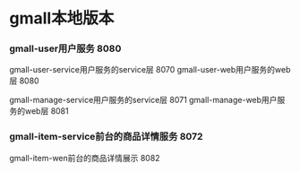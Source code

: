 # gmall本地版本

### gmall-user用户服务 8080

gmall-user-service用户服务的service层 8070
gmall-user-web用户服务的web层 8080

gmall-manage-service用户服务的service层 8071
gmall-manage-web用户服务的web层 8081

### gmall-item-service前台的商品详情服务 8072
gmall-item-wen前台的商品详情展示 8082